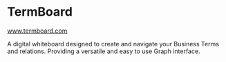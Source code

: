 # TermBoard
www.termboard.com

A digital whiteboard designed to create and navigate your Business Terms and relations.
Providing a versatile and easy to use Graph interface.
